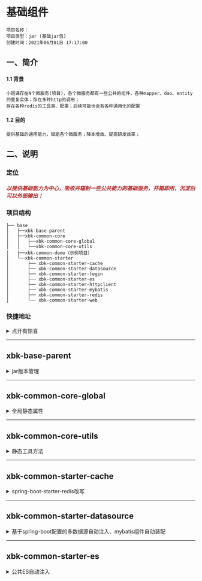 # 基础组件
    项目名称：
    项目类型：jar (基础jar包)
    创建时间：2021年06月01日 17:17:00

## 一、简介

#### 1.1 背景

    小班课存在N个微服务(项目)，各个微服务都有一些公共的组件，各种mapper、dao、entity的重复实体；存在多种http的调用；
    存在各种redis的工具类、配置；后续可能也会有各种通用化的配置

#### 1.2 目的
    提供基础的通用能力，赋能各个微服务；降本增效、提高研发效率；

## 二、说明

### 定位

<h5 style="color: firebrick">以提供基础能力为中心，吸收并辐射一些公共能力的基础服务，开箱即用，沉淀后可以外部输出！</h3>

### 项目结构

```
├── base
│   ├──xbk-base-parent
│   ├──xbk-common-core
│   │   ├──xbk-common-core-global
│   │   └──xbk-common-core-utils
│   ├──xbk-common-demo（示例项目）
│   └──xbk-common-starter
│       ├── xbk-common-starter-cache
│       ├── xbk-common-starter-datasource
│       ├── xbk-common-starter-fegin
│       ├── xbk-common-starter-es
│       ├── xbk-common-starter-httpclient
│       ├── xbk-common-starter-mybatis
│       ├── xbk-common-starter-redis
│       └── xbk-common-starter-web
```

### 快捷地址
<details>
<summary>点开有惊喜</summary>

* [`xbk-base-parent`](#xbk-base-parent)
* [`xbk-common-core-global`](#xbk-common-core-global)
* [`xbk-common-core-utils`](#xbk-common-core-utils)
* [`xbk-common-starter-cache`](#xbk-common-starter-cache)
* [`xbk-common-starter-datasource`](#xbk-common-starter-datasource)
* [`xbk-common-starter-feign`](#xbk-common-starter-feign)
* [`xbk-common-starter-es`](#xbk-common-starter-es)
* [`xbk-common-starter-httpclient`](#xbk-common-starter-httpclient)
* [`xbk-common-starter-mybatis`](#xbk-common-starter-mybatis)
* [`xbk-common-starter-redis`](#xbk-common-starter-redis)
* [`xbk-common-starter-web`](#xbk-common-starter-web)
</details>

---
## xbk-base-parent
<details>
<summary>jar版本管理</summary>

### 描述
1. 定义了所有`jar`包版本信息、`gradle`常用的组件信息、`gradle`配置信息。
2. 所有的工具包的`parent`。
3. 统一的`gradle`版本管理，有效的避免不同`gradle`组件包版本冲突、不同`gradle`组件包版本不一致导致不必要包引用。

### 规约
1. 所有项目`build.gradle`都应继承`xbk-base-parent`。
2. 应当避免在业务项目模块中二次声明`gradle`组件版本信息。

### 使用示例
1. 引用`praent`
```xml
<parent>
    <groupId>com.ziroom.crm.xbk</groupId>
    <artifactId>xbk-base-parent</artifactId>
    <version>1.0.0-SNAPSHOT</version>
</parent>
```
2. 引入`jar`
```xml
<dependencies>
    <dependency>
        <groupId>com.ziroom.crm.xbk</groupId>
        <artifactId>xbk-common-starter-web</artifactId>
    </dependency>
</dependencies>
```
</details>

---
## xbk-common-core-global
<details>
<summary>全局静态属性</summary>

### 描述
1. 定义了系统公共`Nacos`配置的`NameSpace`信息。
2. 定义了系统异常`BizException`。
3. 定义了系统交互所有已约定的`Head`信息。
4. 定义了`web`返回数据封装结果类型。

### 规约
1. 所有组件开发中使用的基础信息都应以此为准，不应该额外定义。

</details>

---
## xbk-common-core-utils
<details>
<summary>静态工具方法</summary>

### 描述
1. 提供常用的开发静态类

### 规约
1. 改模块中提供的方法必须都为静态方法。

### 使用示例
各种工具类吧，想用什么就往里面加吧，不过最主要的是不要重复引入一些想用技术的工具类，没必要；

</details>


---
## xbk-common-starter-cache
<details>
<summary>spring-boot-starter-redis改写</summary>

### 描述
1. 项目中的redis工具类很多配置都不太合理，没有统一配置的地方，这里提供一个项目基础的redis配置，
   服务如果有特殊需求也可不引人当前模块
2. 提供缓存组件封装工具，统一使用该组件操作缓存数据库。
3. 该模块集成了`xbk-common-starter-redis` 无需额外引入。
### 使用
1. 引用`Nacos`公共配置`XBK-Redis`
2. 该组件基于`Redis`数据类型提供支持，提供的数据类型如下：
   ```java
   key-value     : CacheValueTemplate
   hash          : CacheHashTemplate
   List          : CacheListTemplate
   Set           : CacheSetTemplate
   ZSet          : CacheZSetTemplate
   RedisTemplate : CacheTemplate
   ```

</details>


---
## xbk-common-starter-datasource
<details>
<summary>基于spring-boot配置的多数据源自动注入、mybatis组件自动装配</summary>

### 现状
1. 目前小班课是单点数据源，没有多数据源的情况；多数据源的情况适用于之后的分库分表、读写分离的情况，所以目前先预留空间；
2. 下面的方案是之前应用开源的工具和之前团队应用的整体总结；
### 描述
1. `dataSource` 提供了基于`spring-boot`配置的多自动数据源注入(这个功能在数据迁移的时候可能需要用到)、`mybatis`组件自动装配、`Druid`监控自动装配。
2. 依赖`com.alibaba.druid`：阿里的数据库连接工具。
3. 依赖`tk.mybatis.mapper-spring-boot-starter`：`mybatis`增强工具，如果引入该模块之后不使用`mybatis`自动装配可排除。
4. 自动集成`pagehelper`: `mybatis`分页组件。
### 使用
1. 强烈建议排除`DataSource`自动注入。
    ```java
    @SpringBootApplication(exclude = DataSourceAutoConfiguration.class)
    ```
2. 单数据源使用：引用`Nacos`公共配置`XBK-MySql`，覆盖原有配置中`url`、`username`、`password`。
3. 多数据源使用：引用`Nacos`公共配置`XBK-Mysql`，覆盖原有配置中`url`、`username`、`password`即可注入`master`数据源，其他数据源配置为`datasource.dynamicDataSource.xx`，其中`xx`为数据源名称。
   例如，配置`read`数据源。
    ```yml
    spring:
      datasource:
        dynamicDataSource:
          read:
            url: xx
            username: xxx
            password: xx
    ```
   在`Nacos`中默认提供了`read`/`write`两个扩展数据源配置。代码调用：
    ```java
    @DataSourceType("read")
    public List<Demo> selectFromReadDataSource(String name) {
        return demoMapper.customizeSqlSelectByName(name);
    }
    ```
   此处建议把数据源名称声明成静态常量，方便全局统一管理。
### 扩展

</details>

---
## xbk-common-starter-es
<details>
<summary>公共ES自动注入</summary>

### 描述
1. 目前因为还没有到使用ES的阶段，所以这里只是预留空间
2. 提供了`Es`自动注入。
3. 目前支持`XbkEs`、`DataCenterEs`.

### 使用
1. 关联`Nacos`配置`XBK-ES`。
2. 引入必要的`ES`配置。`@EnableDataCenterEs`: 开启`DataCenteres`;`@EnableXbkEs`开启`XbkEs`。
    ```java
    @Configuration
    @EnableDataCenterEs
    @EnableXbkEs
    public class EsConfig {
    }
    ```
   由于`ES`连接在启动时候会检测连接情况，因此建议按需引入，及时排除不必要的引入。

### 扩展

---
## xbk-common-starter-httpclient
<details>
<summary>Http网络请求工具</summary>

### 描述
1. 提供了`http`请求工具。
2. 提供了`httpClient`、`okhttp`两种实现方式。

### 使用
1. 关联`Nacos`配置`XBK-HttpClient`。
2. 使用`RestTemplate`发送请求

### 扩展
1. 切换当前`Http`请求实现。
```xml
spring.http.rest-client.type = okHttp3 //默认
spring.http.rest-client.type = httpClient //使用 httpClient
```
</details>

---
## rock-common-starter-web
<details>
<summary>spring-web 项目基础配置</summary>

### 描述
1. 提供全局统一返回结果集封装。
2. 提供全局异常处理机制。
3. 提供全局`json`序列化配置。
4. 提供`swagger`自动注入。
5. 提供日志打印配置。
6. 自动注入了两个任务线程池。
7. 提供全局参数校验配置。
+ **该包在各个项目组中应该在项目初始化时就定义所有信息，不建议该包进行扩展配置。**

### 使用
1. 关联`Apollo`基础配置`CRM-BASE`
2. `controller`正常返回的`objct`会被额外封装
    ```json
    {
        "code" : 200,
        "message" : "操作成功",
        "data" : {},
        "error_code" : 200,
        "error_message" : ""
    }
    ```
3. `controller`调用`void`方法
    ```java
    return SuccessResponse.defaultSuccessResponse();
    ```
4. 业务异常处理
   ```java
   throw new BizException(100101, "业务异常");
   ```
### 扩展
1. 自定义异常处理。异常处理提供了两个扩展`bean`：`ExceptionResolver`异常信息接受器，该`bean`可以注册多个，捕获异常后会根据`order`排序依次调用所有`bean`的处理方法。`ExceptionResultHandler` 异常结果处理器，该`bean`只可以注册一个，在所有`ExceptionResolver`处理完成之后调用该`bean`方法。系统现在默认提供：
	+ `DefaultExceptionResultHandler`：默认异常结果处理，**该`bean`不建议覆盖**。
	+ `DefaultBizExceptionResolver`：业务异常接收器。
	+ `DefaultDingDingExceptionResolver`: 需要钉钉报警的异常处理器。
	+ `DefaultRuntimeExceptionResolver`：系统异常接收器。
	  自定义异常接收器：
	  ```java
      @Configuration
      @Slf4j
      public class ExceptionLog implements ExceptionResolver {
          @Override
          public void resolve(HttpServletRequest request, Exception exception) {
            String prefix = exception instanceof BizException ? "【业务异常】" : "【系统异常】";
            log.error(prefix + ExceptionUtils.getStackTrace(exception));
          }
      
          @Override
          public boolean canResolve(HttpServletRequest request, Exception exception, HttpStatus httpStatus) {
              return exception instanceof BizException || exception instanceof RuntimeException;
          }
      }
      ```
2. 扩展异常处理器，如果系统提供的异常处理规则不满足 当前项目时候可以扩展处理，也可以通过扩展`ExceptionAdviceAutoConfiguration`来达到相同的效果。
     ```java
     @Configuration
     @Order(Ordered.HIGHEST_PRECEDENCE + 101)
     public class ExceptionAdviceConfiguration extends ExceptionAdviceAutoConfiguration {
   
         @ExceptionHandler({HttpRequestMethodNotSupportedException.class, NoHandlerFoundException.class})
         @Override
         public Result notFoundHandler(HttpServletRequest request, Exception exception) {
             return ResultSuccess.defaultResultSuccess();
         }
     }
    ``` 
3. 扩展参数解析器，如果当前项目中集成了其他的`web`项目，例如`swagger`，统一的增强结果封装也会封装这类的请求接口从而导致`web`组件失效，此时可以通过扩展参数解析来解决。
      ```java
      @RestControllerAdvice
      public class ResponseAdviceConfiguration extends AbstractResponseAdviceTemplate {
    
          //定义需要 返回结果需要被封装的 包路径 建议直接返回`controller`路径
          private static final List<String> SUPPORT_PATH = Lists.newArrayList("com.xx.controller");
    
          @Override
          public List<String> supportPath() {
              return SUPPORT_PATH;
          }
      }
    
      
      如果如上依旧不能满足需求，可以考虑重写 supports 方法
      ```
</details>




------

## 三、技术架构



## 四、技术栈




## 五、最后

鸣谢：付志强、王涛、张明等等

